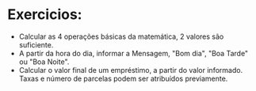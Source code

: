 # Exercicios:

- Calcular as 4 operações básicas da matemática, 2 valores são suficiente.
- A partir da hora do dia, informar a Mensagem, "Bom dia", "Boa Tarde" ou "Boa Noite".
- Calcular o valor final de um empréstimo, a partir do valor informado. Taxas e número de parcelas podem ser atribuídos previamente.